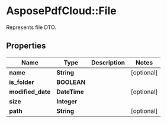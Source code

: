 # AsposePdfCloud::File
Represents file DTO.

## Properties
Name | Type | Description | Notes
------------ | ------------- | ------------- | -------------
**name** | **String** |  | [optional] 
**is_folder** | **BOOLEAN** |  | 
**modified_date** | **DateTime** |  | [optional] 
**size** | **Integer** |  | 
**path** | **String** |  | [optional] 


